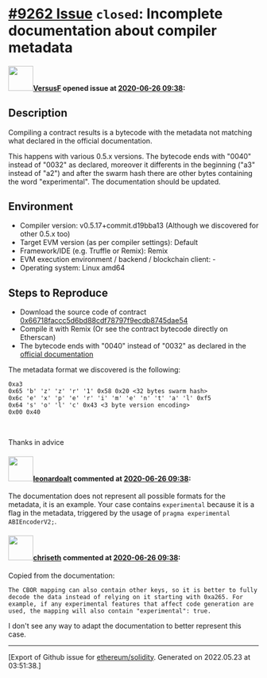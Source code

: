 # [\#9262 Issue](https://github.com/ethereum/solidity/issues/9262) `closed`: Incomplete documentation about compiler metadata

#### <img src="https://avatars.githubusercontent.com/u/31687181?u=1557d5cd1f950004c8daeb8f5ea34a3d049b83f7&v=4" width="50">[VersusF](https://github.com/VersusF) opened issue at [2020-06-26 09:38](https://github.com/ethereum/solidity/issues/9262):

<!--## Prerequisites

- First, many thanks for taking part in the community. We really appreciate that.
- We realize there is a lot of information requested here. We ask only that you do your best to provide as much information as possible so we can better help you.
- Support questions are better asked in one of the following locations:
	- [Solidity chat](https://gitter.im/ethereum/solidity)
	- [Stack Overflow](https://ethereum.stackexchange.com/)
- Ensure the issue isn't already reported.
- The issue should be reproducible with the latest solidity version; however, this isn't a hard requirement and being reproducible with an older version is sufficient.
-->

## Description

Compiling a contract results is a bytecode with the metadata not matching what declared in the official documentation.

This happens with various 0.5.x versions. The bytecode ends with "0040" instead of "0032" as declared, moreover it differents in the beginning ("a3" instead of "a2") and after the swarm hash there are other bytes containing the word "experimental". The documentation should be updated.

## Environment

- Compiler version: v0.5.17+commit.d19bba13 (Although we discovered for other 0.5.x too)
- Target EVM version (as per compiler settings): Default
- Framework/IDE (e.g. Truffle or Remix): Remix
- EVM execution environment / backend / blockchain client: - 
- Operating system: Linux amd64

## Steps to Reproduce

- Download the source code of contract [0x66718faccc5d6bd88cdf78797f9ecdb8745dae54](https://etherscan.io/address/0x66718faccc5d6bd88cdf78797f9ecdb8745dae54#code)
- Compile it with Remix (Or see the contract bytecode directly on Etherscan)
- The bytecode ends with "0040" instead of "0032" as declared in the [official documentation](https://solidity.readthedocs.io/en/v0.5.17/metadata.html#encoding-of-the-metadata-hash-in-the-bytecode)

The metadata format we discovered is the following:
```
0xa3
0x65 'b' 'z' 'z' 'r' '1' 0x58 0x20 <32 bytes swarm hash>
0x6c 'e' 'x' 'p' 'e' 'r' 'i' 'm' 'e' 'n' 't' 'a' 'l' 0xf5
0x64 's' 'o' 'l' 'c' 0x43 <3 byte version encoding>
0x00 0x40
```

<br>

Thanks in advice

#### <img src="https://avatars.githubusercontent.com/u/504195?u=ce2facd14af9fd474ebff49f0d44891f56f7500f&v=4" width="50">[leonardoalt](https://github.com/leonardoalt) commented at [2020-06-26 09:38](https://github.com/ethereum/solidity/issues/9262#issuecomment-651174419):

The documentation does not represent all possible formats for the metadata, it is an example.
Your case contains `experimental` because it is a flag in the metadata, triggered by the usage of `pragma experimental ABIEncoderV2;`.

#### <img src="https://avatars.githubusercontent.com/u/9073706?v=4" width="50">[chriseth](https://github.com/chriseth) commented at [2020-06-26 09:38](https://github.com/ethereum/solidity/issues/9262#issuecomment-651233979):

Copied from the documentation:
```
The CBOR mapping can also contain other keys, so it is better to fully decode the data instead of relying on it starting with 0xa265. For example, if any experimental features that affect code generation are used, the mapping will also contain "experimental": true.
```

I don't see any way to adapt the documentation to better represent this case.


-------------------------------------------------------------------------------



[Export of Github issue for [ethereum/solidity](https://github.com/ethereum/solidity). Generated on 2022.05.23 at 03:51:38.]
